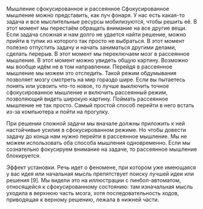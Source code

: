 Мышление сфокусированное и рассеянное
Сфокусированное мышление можно представить, как луч фонаря. У нас есть какая-то задача и все мыслительные ресурсы мобилизуются, чтобы решить её. В этот момент мы перестаём обращать внимание на все другие вещи.
Если задача сложная и нам долго не удается найти решение, можно прийти в тупик из которого так просто не выбраться. В этот момент полезно отпустить задачу и начать заниматься другими делами, сделать перерыв.
В этот момент мы переключаем мозг в рассеянное мышление. В этот момент можно увидеть общую картину. Возможно мы вообще идём не в том направлении. Перейдя в рассеянное мышление мы можем это отследить. Такой режим обдумывания позволяет мозгу смотреть на мир гораздо шире. Если вы пытаетесь понять или усвоить что-то новое, то лучше выключить точное сфокусированное мышление и включить рассеянный режим, позволяющий видеть широкую картину. Поймать рассеянное мышление не так просто. Самый простой способ перейти в него встать из-за компьютера и пойти на прогулку.

При решении сложной задачи мы вначале должны приложить к ней настойчивые усилия в сфокусированном режиме. Но чтобы довести задачу до конца нам нужно перейти в рассеянное мышление.
Мы не можем использовать оба способа мышления одновременно. Если мы сознательно фокусируем внимание на задаче, то рассеянное мышление блокируется.

Эффект установки.
Речь идет о феномене, при котором уже имеющаяся у вас идея или начальная мысль препятствует поиску лучшей идеи или решения [9]. Мы видели это на иллюстрации с пинбол-автоматом, относящейся к сфокусированному состоянию: там изначальная мысль уходила в верхнюю часть мозга, хотя последовательность ходов, приводящая к верному решению, лежала в нижней части.
